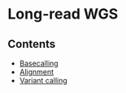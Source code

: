 # Long-read WGS

## Contents

* [Basecalling](http://ngleadall.github.io/train_malta_nanopore)
* [Alignment](http://alsanju.github.io/NGSchool2018/alignment)
* [Variant calling](http://alsanju.github.io/NGSchool2018/variant_calling)
